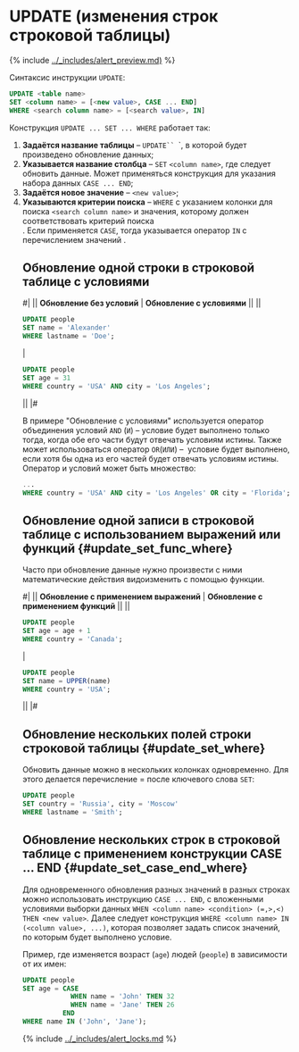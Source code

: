 # UPDATE (изменения строк строковой таблицы)

{% include [../_includes/alert_preview.md)](../_includes/alert_preview.md) %}

Синтаксис инструкции `UPDATE`:
```sql
UPDATE <table name>
SET <column name> = [<new value>, CASE ... END]
WHERE <search column name> = [<search value>, IN]
```

Конструкция `UPDATE ... SET ... WHERE` работает так:
1. **Задаётся название таблицы** – `UPDATE`` `<table name>`, в которой будет произведено обновление данных;
2. **Указывается название столбца** –  `SET` `<column name>`, где следует обновить данные. Может применяться конструкция для указания набора данных `CASE ... END`;
3. **Задаётся новое значение** – `<new value>`;
4. **Указываются критерии поиска** –  `WHERE` с указанием колонки для поиска `<search column name>` и значения, которому должен соответствовать критерий поиска <search value>. Если применяется `CASE`, тогда указывается оператор `IN` с перечислением значений <column name>.

## Обновление одной строки в строковой таблице с условиями

#|
|| **Обновление без условий** | **Обновление с условиями** ||
||
```sql
UPDATE people
SET name = 'Alexander'
WHERE lastname = 'Doe';
```
|
```sql
UPDATE people
SET age = 31
WHERE country = 'USA' AND city = 'Los Angeles';
```
||
|#

В примере "Обновление с условиями" используется оператор объединения условий `AND` (`И`) – условие будет выполнено только тогда, когда обе его части будут отвечать условиям истины. Также может использоваться оператор `OR`(`ИЛИ`) –  условие будет выполнено, если хотя бы одна из его частей будет отвечать условиям истины. Оператор и условий может быть множество:
```sql
...
WHERE country = 'USA' AND city = 'Los Angeles' OR city = 'Florida';
```

## Обновление одной записи в строковой таблице с использованием выражений или функций {#update_set_func_where}
Часто при обновление данные нужно произвести с ними математические действия видоизменить с помощью функции.

#|
|| **Обновление с применением выражений** | **Обновление с применением функций** ||
||
```sql
UPDATE people
SET age = age + 1
WHERE country = 'Canada';
```
|
```sql
UPDATE people
SET name = UPPER(name)
WHERE country = 'USA';
```
||
|#


## Обновление нескольких полей строки строковой таблицы {#update_set_where}
Обновить данные можно в нескольких колонках одновременно. Для этого делается перечисление <column name> = <column new value> после ключевого слова `SET`:
```sql
UPDATE people
SET country = 'Russia', city = 'Moscow'
WHERE lastname = 'Smith';
```

## Обновление нескольких строк в строковой таблице с применением конструкции CASE ... END {#update_set_case_end_where}
Для одновременного обновления разных значений в разных строках можно использовать инструкцию `CASE ... END`, с вложенными условиями выборки данных `WHEN <column name> <condition> (=,>,<) THEN <new value>`. Далее следует конструкция `WHERE <column name> IN (<column value>, ...)`, которая позволяет задать список значений, по которым будет выполнено условие.

Пример, где изменяется возраст (`age`) людей (`people`) в зависимости от их имен:

```sql
UPDATE people
SET age = CASE
            WHEN name = 'John' THEN 32
            WHEN name = 'Jane' THEN 26
          END
WHERE name IN ('John', 'Jane');
```
{% include [../_includes/alert_locks.md](../_includes/alert_locks.md) %}
